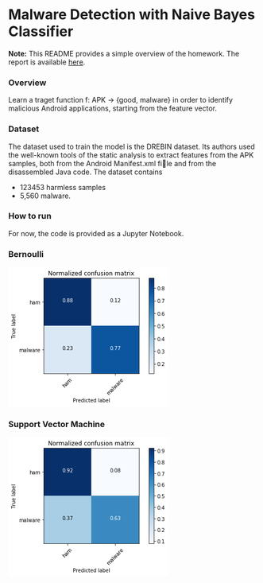 # Malware Detection with Naive Bayes Classifier

**Note:** This README provides a simple overview of the homework. The report is available [here](report).

### Overview
Learn a traget function f: APK -> {good, malware} in order to identify malicious Android applications, starting from the feature vector. 

### Dataset
The dataset used to train the model is the DREBIN dataset. Its authors used the well-known tools of the static analysis to extract features from the APK samples, both from the Android Manifest.xml file and from the disassembled Java code.
The dataset contains 

* 123453 harmless samples
* 5,560 malware.

### How to run
For now, the code is provided as a Jupyter Notebook.

### Bernoulli
![Bernoulli confusion matrix](report/cnf_m_bernoulli.png)

### Support Vector Machine
![SVM confusion matrix](report/cnf_m_svm.png)
